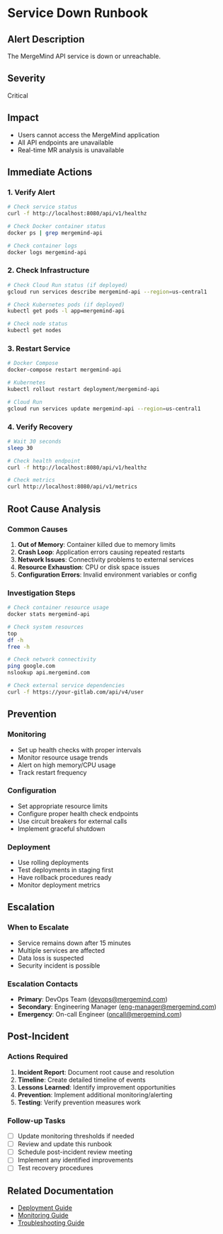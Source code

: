 # Service Down Runbook

## Alert Description
The MergeMind API service is down or unreachable.

## Severity
Critical

## Impact
- Users cannot access the MergeMind application
- All API endpoints are unavailable
- Real-time MR analysis is unavailable

## Immediate Actions

### 1. Verify Alert
```bash
# Check service status
curl -f http://localhost:8080/api/v1/healthz

# Check Docker container status
docker ps | grep mergemind-api

# Check container logs
docker logs mergemind-api
```

### 2. Check Infrastructure
```bash
# Check Cloud Run status (if deployed)
gcloud run services describe mergemind-api --region=us-central1

# Check Kubernetes pods (if deployed)
kubectl get pods -l app=mergemind-api

# Check node status
kubectl get nodes
```

### 3. Restart Service
```bash
# Docker Compose
docker-compose restart mergemind-api

# Kubernetes
kubectl rollout restart deployment/mergemind-api

# Cloud Run
gcloud run services update mergemind-api --region=us-central1
```

### 4. Verify Recovery
```bash
# Wait 30 seconds
sleep 30

# Check health endpoint
curl -f http://localhost:8080/api/v1/healthz

# Check metrics
curl http://localhost:8080/api/v1/metrics
```

## Root Cause Analysis

### Common Causes
1. **Out of Memory**: Container killed due to memory limits
2. **Crash Loop**: Application errors causing repeated restarts
3. **Network Issues**: Connectivity problems to external services
4. **Resource Exhaustion**: CPU or disk space issues
5. **Configuration Errors**: Invalid environment variables or config

### Investigation Steps
```bash
# Check container resource usage
docker stats mergemind-api

# Check system resources
top
df -h
free -h

# Check network connectivity
ping google.com
nslookup api.mergemind.com

# Check external service dependencies
curl -f https://your-gitlab.com/api/v4/user
```

## Prevention

### Monitoring
- Set up health checks with proper intervals
- Monitor resource usage trends
- Alert on high memory/CPU usage
- Track restart frequency

### Configuration
- Set appropriate resource limits
- Configure proper health check endpoints
- Use circuit breakers for external calls
- Implement graceful shutdown

### Deployment
- Use rolling deployments
- Test deployments in staging first
- Have rollback procedures ready
- Monitor deployment metrics

## Escalation

### When to Escalate
- Service remains down after 15 minutes
- Multiple services are affected
- Data loss is suspected
- Security incident is possible

### Escalation Contacts
- **Primary**: DevOps Team (devops@mergemind.com)
- **Secondary**: Engineering Manager (eng-manager@mergemind.com)
- **Emergency**: On-call Engineer (oncall@mergemind.com)

## Post-Incident

### Actions Required
1. **Incident Report**: Document root cause and resolution
2. **Timeline**: Create detailed timeline of events
3. **Lessons Learned**: Identify improvement opportunities
4. **Prevention**: Implement additional monitoring/alerting
5. **Testing**: Verify prevention measures work

### Follow-up Tasks
- [ ] Update monitoring thresholds if needed
- [ ] Review and update this runbook
- [ ] Schedule post-incident review meeting
- [ ] Implement any identified improvements
- [ ] Test recovery procedures

## Related Documentation
- [Deployment Guide](../docs/DEPLOYMENT.md)
- [Monitoring Guide](../docs/MONITORING.md)
- [Troubleshooting Guide](../docs/TROUBLESHOOTING.md)
